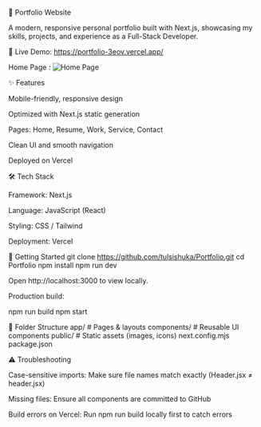 
🌟 Portfolio Website

A modern, responsive personal portfolio built with Next.js, showcasing my skills, projects, and experience as a Full-Stack Developer.

🔗 Live Demo: https://portfolio-3eov.vercel.app/

Home Page : ![Home Page](/src/assets/web.png)

✨ Features

Mobile-friendly, responsive design

Optimized with Next.js static generation

Pages: Home, Resume, Work, Service, Contact

Clean UI and smooth navigation

Deployed on Vercel

🛠 Tech Stack

Framework: Next.js

Language: JavaScript (React)

Styling: CSS / Tailwind

Deployment: Vercel

🚀 Getting Started
git clone https://github.com/tulsishuka/Portfolio.git
cd Portfolio
npm install
npm run dev


Open http://localhost:3000 to view locally.

Production build:

npm run build
npm start

📂 Folder Structure
app/          # Pages & layouts
components/   # Reusable UI components
public/       # Static assets (images, icons)
next.config.mjs
package.json

⚠️ Troubleshooting

Case-sensitive imports: Make sure file names match exactly (Header.jsx ≠ header.jsx)

Missing files: Ensure all components are committed to GitHub

Build errors on Vercel: Run npm run build locally first to catch errors
